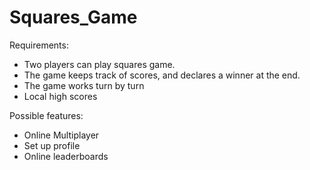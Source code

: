# Squares_Game

Requirements:
- Two players can play squares game.
- The game keeps track of scores, and declares a winner at the end.
- The game works turn by turn
- Local high scores

Possible features:
- Online Multiplayer
- Set up profile 
- Online leaderboards
